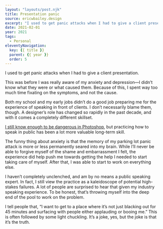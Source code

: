 ```yaml
---
layout: "layouts/post.njk"
title: Presentation panic
source: ericwbailey.design
excerpt: "I used to get panic attacks when I had to give a client presentation."
date: 2021-02-01
year: 2021
tags:
  - Personal
eleventyNavigation:
  key: {{ title }}
  parent: {{ year }}
  order: 5
---
```


I used to get panic attacks when I had to give a client presentation.

This was before I was really aware of my anxiety and depression—I didn’t know what they were or what caused them. Because of this, I spent way too much time fixating on the symptoms, and not the cause.

Both my school and my early jobs didn’t do a good job preparing me for the experience of speaking in front of clients. I don’t necessarily blame them, though. A designer’s role has changed so rapidly in the past decade, and with it comes a completely different skillset.

[I still know enough to be dangerous in Photoshop](https://imgur.com/a/0lbiT), but practicing how to speak in public has been a lot more valuable long-term skill.

The funny thing about anxiety is that the memory of my parking lot panic attack is more or less permanently seared into my brain. While I’ll never be able to forgive myself of the shame and embarrassment I felt, the experience did help push me towards getting the help I needed to start taking care of myself. After that, I was able to start to work on everything else.

I haven’t completely unclenched, and am by no means a public speaking expert. In fact, I still view the practice as a kaleidoscope of potential high-stakes failures. A lot of people are surprised to hear that given my industry speaking experience. To be honest, that’s throwing myself into the deep end of the pool to work on the problem.

I tell people that, “I want to get to a place where it’s not just blacking out for 45 minutes and surfacing with people either applauding or booing me.” This is often followed by some light chuckling. It’s a joke, yes, but the joke is that it’s the truth.
